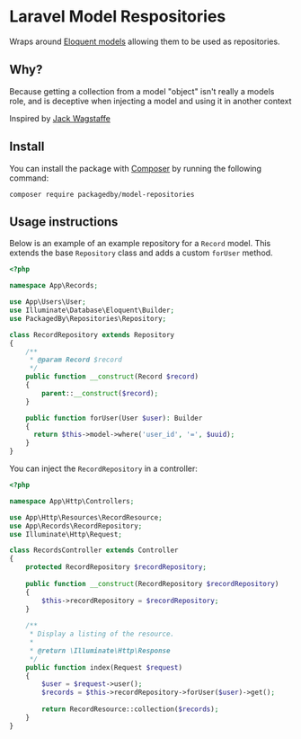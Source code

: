 # Laravel Model Respositories
Wraps around [Eloquent models](https://laravel.com/docs/8.x/eloquent) allowing them to be used as repositories. 

## Why?
Because getting a collection from a model "object" isn't really a models
role, and is deceptive when injecting a model and using it in another context

Inspired by [Jack Wagstaffe](https://github.com/jackowagstaffe)

## Install
You can install the package with [Composer](https://getcomposer.org/) by running the following command:

```
composer require packagedby/model-repositories
```

## Usage instructions
Below is an example of an example repository for a `Record` model. This extends the base `Repository` class and adds a custom `forUser` method.

```php
<?php

namespace App\Records;

use App\Users\User;
use Illuminate\Database\Eloquent\Builder;
use PackagedBy\Repositories\Repository;

class RecordRepository extends Repository
{
    /**
     * @param Record $record
     */
    public function __construct(Record $record)
    {
        parent::__construct($record);
    }

    public function forUser(User $user): Builder
    {
      return $this->model->where('user_id', '=', $uuid);
    }
}
```

You can inject the `RecordRepository` in a controller:

```php
<?php

namespace App\Http\Controllers;

use App\Http\Resources\RecordResource;
use App\Records\RecordRepository;
use Illuminate\Http\Request;

class RecordsController extends Controller
{
    protected RecordRepository $recordRepository;
    
    public function __construct(RecordRepository $recordRepository)
    {
        $this->recordRepository = $recordRepository;
    }
    
    /**
     * Display a listing of the resource.
     *
     * @return \Illuminate\Http\Response
     */
    public function index(Request $request)
    {
        $user = $request->user();
        $records = $this->recordRepository->forUser($user)->get();
        
        return RecordResource::collection($records);
    }
}
```
